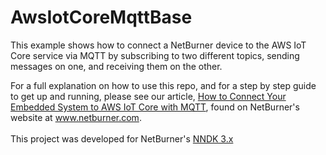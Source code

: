# AwsIotCoreMqttBase
This example shows how to connect a NetBurner device to the AWS IoT Core service via MQTT by subscribing to two different topics, sending messages on one,  and receiving them on the other.

For a full explanation on how to use this repo, and for a step by step guide to get up and running, please see our article, [How to Connect Your Embedded System to AWS IoT Core with MQTT](https://www.netburner.com/learn/how-to-connect-your-embedded-system-to-aws-iot-core-with-mqtt/), found on NetBurner's website at www.netburner.com.
<br><br>
This project was developed for NetBurner's [NNDK 3.x](https://www.netburner.com/NBDocs/Developer/html/page_platform_ref-_m_o_d_m7_a_e70-_intro.html)
